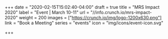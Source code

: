 +++
date = "2020-02-15T15:02:40-04:00"
draft = true
title = "MRS Impact 2020"
label = "Event | March 10-11"
url = "//info.crunch.io/mrs-impact-2020"
weight = 200
images = ["https://crunch.io/img/logo-1200x630.png"]
link = "Book a Meeting"
series = "events"
icon = "img/icons/event-icon.svg"

+++

